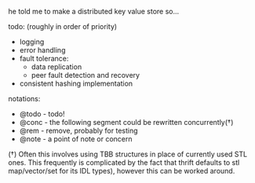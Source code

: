 he told me to make a distributed key value store so...

todo: (roughly in order of priority)
* logging
* error handling
* fault tolerance:
	* data replication
	* peer fault detection and recovery
* consistent hashing implementation

notations:
* @todo - todo!
* @conc - the following segment could be rewritten concurrently(†) 
* @rem  - remove, probably for testing
* @note - a point of note or concern

(†) Often this involves using TBB structures in place of currently used STL ones. This frequently is complicated by the fact that thrift defaults to stl map/vector/set for its IDL types), however this can be worked around.

